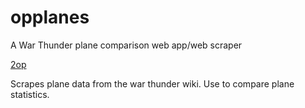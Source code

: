 # opplanes
A War Thunder plane comparison web app/web scraper

[2op](http://2op.meteor.com)

Scrapes plane data from the war thunder wiki. Use to compare plane statistics.
